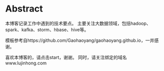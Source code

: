 # Abstract
本博客记录工作中遇到的技术要点。
主要关注大数据领域，包括hadoop、spark、kafka、storm、hbase、hive等。

模板参考自https://github.com/Gaohaoyang/gaohaoyang.github.io，一并感谢。

喜欢本博客的，请点击start，谢谢。
同时，请关注绑定的域名www.lujinhong.com

